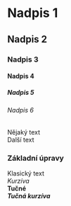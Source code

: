 # Nadpis 1
## Nadpis 2
### Nadpis 3
#### Nadpis 4
##### Nadpis 5
###### Nadpis 6

Nějaký text  
Další text

### Základní úpravy

Klasický text  
*Kurzíva*  
**Tučné**  
***Tučná kurzíva***